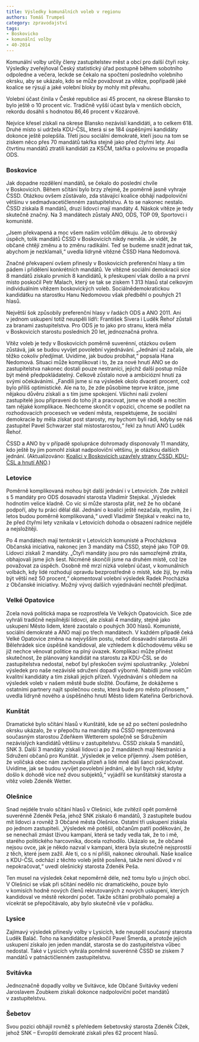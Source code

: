 ```yaml
---
title: Výsledky komunálních voleb v regionu
authors: Tomáš Trumpeš
category: zpravodajství
tags:
- Boskovicko
- komunální volby
- 40-2014 
---
```


Komunální volby určily členy zastupitelstev měst a obcí pro další čtyři roky. Výsledky zveřejňoval Český statistický úřad postupně během sobotního odpoledne a večera, leckde se čekalo na spočtení posledního volebního okrsku, aby se ukázalo, kdo se může považovat za vítěze, popřípadě jaké koalice se rýsují a jaké volební bloky by mohly mít převahu.

Volební účast činila v České republice asi 45 procent, na okrese Blansko to bylo ještě o 10 procent víc. Tradičně vyšší účast byla v menších obcích, rekordu dosáhli s hodnotou 86,46 procent v Kozárově.

Nejvíce křesel získali na okrese Blansko nezávislí kandidáti, a to celkem 618. Druhé místo si udržela KDU-ČSL, která si se 184 úspěšnými kandidáty dokonce ještě polepšila. Třetí jsou sociální demokraté, kteří jsou na tom se ziskem něco přes 70 mandátů takřka stejně jako před čtyřmi lety. Asi čtvrtinu mandátů ztratili kandidáti za KSČM, takřka o polovinu se propadla ODS.

### Boskovice

Jak dopadne rozdělení mandátů, se čekalo do poslední chvíle v Boskovicích. Během sčítání bylo brzy zřejmé, že poměrně jasně vyhraje ČSSD. Otázkou ovšem zůstávalo, zda stávající koalice obhájí nadpoloviční většinu v sedmadvacetičlenném zastupitelstvu. A to se nakonec nestalo. ČSSD získala 8 mandátů, druzí lidovci mají mandáty 4. Náskok vítěze je tedy skutečně značný. Na 3 mandátech zůstaly ANO, ODS, TOP 09, Sportovci i komunisté.

„Jsem překvapená a moc všem našim voličům děkuju. Je to obrovský úspěch, tolik mandátů ČSSD v Boskovicích nikdy neměla. Je vidět, že občané chtějí změnu a to změnu radikální. Teď se budeme snažit jednat tak, abychom je nezklamali,“ uvedla lídryně vítězné ČSSD Hana Nedomová.

Značné překvapení ovšem přinesly v Boskovicích preferenční hlasy a tím pádem i přidělení konkrétních mandátů. Ve vítězné sociální demokracii sice 8 mandátů získalo prvních 8 kandidátů, k přeskupení však došlo a na první místo poskočil Petr Malach, který se tak se ziskem 1 313 hlasů stal celkovým individuálním vítězem boskovických voleb. Sociálnědemokratickou kandidátku na starostku Hanu Nedomovou však předběhl o pouhých 21 hlasů. 

Největší šok způsobily preferenční hlasy v řadách ODS a ANO 2011. Ani v jednom uskupení totiž neuspěli lídři: František Sivera i Luděk Řehoř zůstali za branami zastupitelstva. Pro ODS je to jako pro stranu, která měla v Boskovicích starostu posledních 20 let, jednoznačná prohra.

Vítěz voleb je tedy v Boskovicích poměrně suverénní, otázkou ovšem zůstává, jak se budou vyvíjet povolební vyjednávání. „Jednání už začala, ale těžko cokoliv předjímat. Uvidíme, jak budou probíhat,“ popsala Hana Nedomová. Situaci může komplikovat i to, že za nové hnutí ANO se do zastupitelstva nakonec dostali pouze nestraníci, jejichž další postup může být méně předpokládatelný. Celkově zůstalo nové a ambiciózní hnutí za svými očekáváními. „Fandili jsme si na výsledek okolo dvaceti procent, což bylo příliš optimistické. Ale na to, že zde působíme teprve krátce, jsme nějakou důvěru získali a s tím jsme spokojení. Všichni naši zvolení zastupitelé jsou připraveni do toho jít a pracovat, jsme ve shodě a necítím tam nějaké komplikace. Nechceme skončit v opozici, chceme se podílet na rozhodovacích procesech ve vedení města, respektujeme, že sociální demokracie by měla získat post starosty, my bychom byli rádi, kdyby se náš zastupitel Pavel Schwarzer stal místostarostou,“ řekl za hnutí ANO Luděk Řehoř. 

ČSSD a ANO by v případě spolupráce dohromady disponovaly 11 mandáty, kdo ještě by jim pomohl získat nadpoloviční většinu, je otázkou dalších jednání. (Aktualizováno: [Koalici v Boskovicích uzavřely strany ČSSD, KDU-ČSL a hnutí ANO](/clanky/2014/10/16/boskovicka-koalice-cssd-lidovci-ano.html).)

### Letovice

Poměrně komplikovaná mohou být další jednání i v Letovicích. Zde zvítězil s 5 mandáty pro ODS dosavadní starosta Vladimír Stejskal. „Výsledek hodnotím velice kladně. Co víc si může starosta přát, než že ho občané podpoří, aby tu práci dělal dál. Jednání o koalici ještě nezačala, myslím, že i letos budou poměrně komplikovaná,“ uvedl Vladimír Stejskal v reakci na to, že před čtyřmi lety vznikala v Letovicích dohoda o obsazení radnice nejdéle a nejsložitěji.

Po 4 mandátech mají tentokrát v Letovicích komunisté a Procházkova Občanská iniciativa, nakonec jen 3 mandáty má ČSSD, stejně jako TOP 09. Lidovci získali 2 mandáty. „Čtyři mandáty jsou pro nás samozřejmě ztráta, obhajovali jsme jich šest. Nicméně skončili jsme na druhém místě, což lze považovat za úspěch. Osobně mě mrzí nízká volební účast, v komunálních volbách, kdy lidé rozhodují opravdu bezprostředně o místě, kde žijí, by měla být větší než 50 procent,“ okomentoval volební výsledek Radek Procházka z Občanské iniciativy. Možný vývoj dalších vyjednávání nechtěl předjímat.

### Velké Opatovice

Zcela nová politická mapa se rozprostřela Ve Velkých Opatovicích. Sice zde vyhráli tradičně nejsilnější lidovci, ale získali 4 mandáty, stejně jako uskupení Město lidem, které zaostalo o pouhých 300 hlasů. Komunisté, sociální demokraté a ANO mají po třech mandátech. V každém případě čeká Velké Opatovice změna na nejvyšším postu, neboť dosavadní starosta Jiří Bělehrádek sice úspěšně kandidoval, ale vzhledem k důchodovému věku se již nechce věnovat politice na plný úvazek. Komplikaci může přinést skutečnost, že plánovaný kandidát na starostu za KDU-ČSL se do zastupitelstva nedostal, neboť byl přeskočen svými spolustraníky. „Volební výsledek pro naše nezávislé sdružení dopadl výborně. Nabídli jsme voličům kvalitní kandidáty a tím získali jejich přízeň. Vyjednávání s ohledem na výsledek voleb v našem městě bude složité. Doufáme, že dokážeme s ostatními partnery najít společnou cestu, která bude pro město přínosem,“ uvedla lídryně nového a úspěšného hnutí Město lidem Kateřina Gerbrichová.

### Kunštát

Dramatické bylo sčítání hlasů v Kunštátě, kde se až po sečtení posledního okrsku ukázalo, že v přepočtu na mandáty má ČSSD reprezentovaná současným starostou Zdeňkem Wetterem společně se Sdružením nezávislých kandidátů většinu v zastupitelstvu. ČSSD získala 5 mandátů, SNK 3. Další 3 mandáty získali lidovci a po 2 mandátech mají Nestraníci a Sdružení občanů pro Kunštát. „Výsledek je velice příjemný. Jsem potěšen, že voličská obec nám zachovala přízeň a lidé mně dali šanci pokračovat. Uvidíme, jak se budou vyvíjet povolební jednání, ale byl bych rád, kdyby došlo k dohodě více než dvou subjektů,“ vyjádřil se kunštátský starosta a vítěz voleb Zdeněk Wetter.

### Olešnice

Snad nejdéle trvalo sčítání hlasů v Olešnici, kde zvítězil opět poměrně suverénně Zdeněk Peša, jehož SNK získalo 6 mandátů, 3 zastupitele budou mít lidovci a rovněž 3 Občané města Olešnice. Ostatní tři uskupení získala po jednom zastupiteli. „Výsledek mě potěšil, občanům patří poděkování, že se nenechali zmást lživou kampaní, která se tady vedla tak, že to i mě, starého politického harcovníka, docela rozhodilo. Ukázalo se, že občané nejsou ovce, jak je někdo nazval v kampani, která byla skutečně nejsprostší z těch, které jsem zažil. Ale ti, co s ní přišli, nakonec okrouhali. Naše koalice s KDU-ČSL odchází z těchto voleb ještě posílená, takže není důvod v ní nepokračovat,“ uvedl olešnický starosta Zdeněk Peša. 

Ten musel na výsledek čekat nepoměrně déle, než tomu bylo u jiných obcí. V Olešnici se však při sčítání nedělo nic dramatického, pouze bylo v komisích hodně nových členů rekrutovaných z nových uskupení, kterých kandidoval ve městě rekordní počet. Takže sčítání probíhalo pomaleji a vícekrát se přepočítávalo, aby bylo skutečně vše v pořádku.

### Lysice

Zajímavý výsledek přinesly volby v Lysicích, kde neuspěl současný starosta Luděk Baláč. Toho na kandidátce přeskočil Pavel Šmerda, a protože jejich uskupení získalo jen jeden mandát, starosta se do zastupitelstva vůbec nedostal. Také v Lysicích vyhrála poměrně suverénně ČSSD se ziskem 7 mandátů v patnáctičlenném zastupitelstvu. 

### Svitávka

Jednoznačně dopadly volby ve Svitávce, kde Občané Svitávky vedení Jaroslavem Zoubkem získali dokonce nadpoloviční počet mandátů v zastupitelstvu.

### Šebetov

Svou pozici obhájil rovněž s přehledem šebetovský starosta Zdeněk Čížek, jehož SNK – Evropští demokraté získali přes 62 procent hlasů.